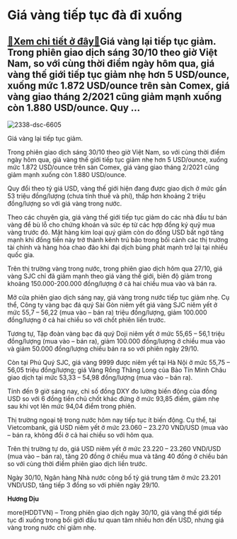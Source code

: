 Giá vàng tiếp tục đà đi xuống
=============================

[:gift:Xem chi tiết ở đây:gift:](https://hddtvn.com/gia-vang-tiep-tuc-da-di-xuong/)Giá vàng lại tiếp tục giảm. Trong phiên giao dịch sáng 30/10 theo giờ Việt Nam, so với cùng thời điểm ngày hôm qua, giá vàng thế giới tiếp tục giảm nhẹ hơn 5 USD/ounce, xuống mức 1.872 USD/ounce trên sàn Comex, giá vàng giao tháng 2/2021 cũng giảm mạnh xuống còn 1.880 USD/ounce. Quy …
---------------------------------------------------------------------------------------------------------------------------------------------------------------------------------------------------------------------------------------------------------------------------------------------





![2338-dsc-6605](https://hddtvn.com/wp-content/uploads/2021/01/2338_DSC_6605-3.jpg "Giá vàng lại có xu hướng tăng.")


Giá vàng lại tiếp tục giảm.



Trong phiên giao dịch sáng 30/10 theo giờ Việt Nam, so với cùng thời điểm ngày hôm qua, giá vàng thế giới tiếp tục giảm nhẹ hơn 5 USD/ounce, xuống mức 1.872 USD/ounce trên sàn Comex, giá vàng giao tháng 2/2021 cũng giảm mạnh xuống còn 1.880 USD/ounce.


Quy đổi theo tỷ giá USD, vàng thế giới hiện đang được giao dịch ở mức gần 53 triệu đồng/lượng (chưa tính thuế và phí), thấp hơn khoảng 2 triệu đồng/lượng so với giá vàng trong nước.


Theo các chuyên gia, giá vàng thế giới tiếp tục giảm do các nhà đầu tư bán vàng để bù lỗ cho chứng khoán và sức ép từ các hợp đồng ký quỹ mua vàng trước đó. Mặt hàng kim loại quý giảm còn do đồng USD bất ngờ tăng mạnh khi đồng tiền này trở thành kênh trú bão trong bối cảnh các thị trường tài chính và hàng hóa chao đảo khi đại dịch bùng phát mạnh trở lại tại nhiều quốc gia.


Trên thị trường vàng trong nước, trong phiên giao dịch hôm qua 27/10, giá vàng SJC chỉ đã giảm mạnh theo giá vàng thế giới, biên độ giảm trong khoảng 150.000-200.000 đồng/lượng ở cả hai chiều mua vào và bán ra.


Mở cửa phiên giao dịch sáng nay, giá vàng trong nước tiếp tục giảm nhẹ. Cụ thể, Công ty vàng bạc đá quý Sài Gòn niêm yết giá vàng SJC niêm yết ở mức 55,7 – 56,22 (mua vào – bán ra) triệu đồng/lượng, giảm 100.000 đồng/lượng ở cả hai chiều so với chốt phiên liền trước.


Tương tự, Tập đoàn vàng bạc đá quý Doji niêm yết ở mức 55,65 – 56,1 triệu đồng/lượng (mua vào – bán ra), giảm 100.000 đồng/lượng ở chiều mua vào và giảm 50.000 đồng/lượng chiều bán ra so với phiên ngày 29/10.


Còn tại Phú Quý SJC, giá vàng 9999 được niêm yết tại Hà Nội ở mức 55,75 – 56,05 triệu đồng/lượng; giá Vàng Rồng Thăng Long của Bảo Tín Minh Châu giao dịch tại mức 53,33 – 54,98 đồng/lượng (mua vào – bán ra).


Tính đến 9 giờ sáng nay, chỉ số đồng DXY đo lường biến động của đồng USD so với 6 đồng tiền chủ chốt khác đứng ở mức 93,85 điểm, giảm nhẹ sau khi vọt lên mức 94,04 điểm trong phiên.


Thị trường ngoại tệ trong nước hôm nay tiếp tục ít biến động. Cụ thể, tại Vietcombank, giá USD niêm yết ở mức 23.060 – 23.270 VND/USD (mua vào – bán ra, không đổi ở cả hai chiều so với hôm qua.


Trên thị trường tự do, giá USD niêm yết ở mức 23.220 – 23.260 VND/USD (mua vào – bán ra), tăng 20 đồng ở chiều mua và tăng 40 đồng ở chiều bán so với cùng thời điểm phiên giao dịch liền trước.


Ngày 30/10, Ngân hàng Nhà nước công bố tỷ giá trung tâm ở mức 23.201 VND/USD, tăng tiếp 3 đồng so với phiên ngày 29/10.




**Hương Dịu**



more(HDDTVN) – Trong phiên giao dịch ngày 30/10, giá vàng thế giới tiếp tục đi xuống trong bối giới đầu tư quan tâm nhiều hơn đến USD, nhưng giá vàng trong nước chỉ giảm nhẹ.

